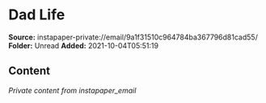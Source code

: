 # Dad Life

**Source:** instapaper-private://email/9a1f31510c964784ba367796d81cad55/
**Folder:** Unread
**Added:** 2021-10-04T05:51:19




## Content
*Private content from instapaper_email*
